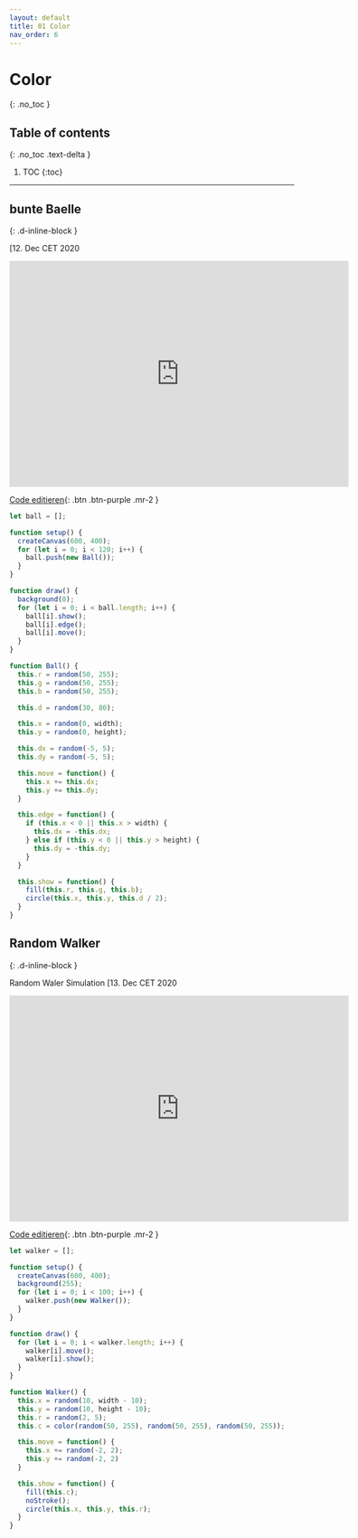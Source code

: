 ```yaml
---
layout: default
title: 01 Color
nav_order: 6
---
```


# Color
{: .no_toc }

## Table of contents
{: .no_toc .text-delta }

1. TOC
{:toc}

---

## bunte Baelle
{: .d-inline-block }

 [12. Dec CET 2020

<iframe style="width: 600px; height: 400px; overflow: hidden;"  scrolling="no" frameborder="0" src="https://editor.p5js.org/tinoschroeter/embed/kLrV219z-"></iframe>

[Code editieren](https://editor.p5js.org/tinoschroeter/sketches/kLrV219z-){: .btn .btn-purple .mr-2 }

```javascript
let ball = [];

function setup() {
  createCanvas(600, 400);
  for (let i = 0; i < 120; i++) {
    ball.push(new Ball());
  }
}

function draw() {
  background(0);
  for (let i = 0; i < ball.length; i++) {
    ball[i].show();
    ball[i].edge();
    ball[i].move();
  }
}

function Ball() {
  this.r = random(50, 255);
  this.g = random(50, 255);
  this.b = random(50, 255);

  this.d = random(30, 80);

  this.x = random(0, width);
  this.y = random(0, height);

  this.dx = random(-5, 5);
  this.dy = random(-5, 5);

  this.move = function() {
    this.x += this.dx;
    this.y += this.dy;
  }

  this.edge = function() {
    if (this.x < 0 || this.x > width) {
      this.dx = -this.dx;
    } else if (this.y < 0 || this.y > height) {
      this.dy = -this.dy;
    }
  }

  this.show = function() {
    fill(this.r, this.g, this.b);
    circle(this.x, this.y, this.d / 2);
  }
}
```

## Random Walker 
{: .d-inline-block }

Random Waler Simulation  [13. Dec CET 2020

<iframe style="width: 600px; height: 400px; overflow: hidden;"  scrolling="no" frameborder="0" src="https://editor.p5js.org/tinoschroeter/embed/NeupyoMya"></iframe>

[Code editieren](https://editor.p5js.org/tinoschroeter/sketches/NeupyoMya){: .btn .btn-purple .mr-2 }

```javascript
let walker = [];

function setup() {
  createCanvas(600, 400);
  background(255);
  for (let i = 0; i < 100; i++) {
    walker.push(new Walker());
  }
}

function draw() {
  for (let i = 0; i < walker.length; i++) {
    walker[i].move();
    walker[i].show();
  }
}

function Walker() {
  this.x = random(10, width - 10);
  this.y = random(10, height - 10);
  this.r = random(2, 5);
  this.c = color(random(50, 255), random(50, 255), random(50, 255));

  this.move = function() {
    this.x += random(-2, 2);
    this.y += random(-2, 2)
  }

  this.show = function() {
    fill(this.c);
    noStroke();
    circle(this.x, this.y, this.r);
  }
}
```
